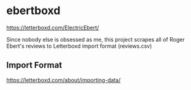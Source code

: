 # ebertboxd

https://letterboxd.com/ElectricEbert/

Since nobody else is obsessed as me, this project scrapes all of Roger Ebert's reviews to Letterboxd import format (reviews.csv)

## Import Format

https://letterboxd.com/about/importing-data/

